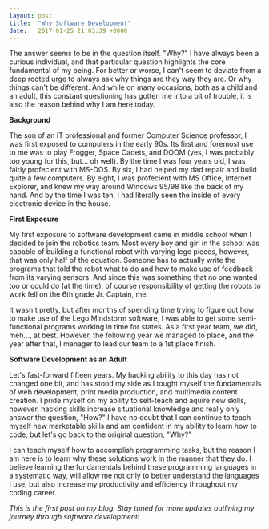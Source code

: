 ```yaml
---
layout: post
title:  "Why Software Development"
date:   2017-01-25 21:03:39 +0000
---
```



The answer seems to be in the question itself. "Why?" I have always been a curious individual, and that particular question highlights the core fundamental of my being. For better or worse, I can't seem to deviate from a deep rooted urge to always ask why things are they way they are. Or why things can't be different. And while on many occasions, both as a child and an adult, this constant questioning has gotten me into a bit of trouble, it is also the reason behind why I am here today.


**Background**

The son of an IT professional and former Computer Science professor, I was first exposed to computers in the early 90s. Its first and foremost use to me was to play Frogger, Space Cadets, and DOOM (yes, I was probably too young for this, but... oh well). By the time I was four years old, I was fairly profecient with MS-DOS. By six, I had helped my dad repair and build quite a few computers. By eight, I was profecient with MS Office, Internet Explorer, and knew my way around Windows 95/98 like the back of my hand. And by the time I was ten, I had literally seen the inside of every electronic device in the house.


**First Exposure**

My first exposure to software development came in middle school when I decided to join the robotics team. Most every boy and girl in the school was capable of building a functional robot with varying lego pieces, however, that was only half of the equation. Someone has to actually write the programs that told the robot what to do and how to make use of feedback from its varying sensors. And since this was something that no one wanted too or could do (at the time), of course responsibility of getting the robots to work fell on the 6th grade Jr. Captain, me.

It wasn't pretty, but after months of spending time trying to figure out how to make use of the Lego Mindstorm software, I was able to get some semi-functional programs working in time for states. As a first year team, we did, meh..., at best. However, the following year we managed to place, and the year after that, I manager to lead our team to a 1st place finish.


**Software Development as an Adult**

Let's fast-forward fifteen years. My hacking ability to this day has not changed one bit, and has stood my side as I tought myself the fundamentals of web development, print media production, and multimedia content creation. I pride myself on my ability to self-teach and aquire new skills, however, hacking skills increase situational knowledge and really only answer the question, "How?" I have no doubt that I can continue to teach myself new marketable skills and am confident in my ability to learn how to code, but let's go back to the original question, "Why?"

I can teach myself how to accomplish programming tasks, but the reason I am here is to learn why these solutions work in the manner that they do. I believe learning the fundamentals behind these programming languages in a systematic way, will allow me not only to better understand the languages I use, but also increase my productivity and efficiency throughout my coding career.


*This is the first post on my blog. Stay tuned for more updates outlining my journey through software development!*
